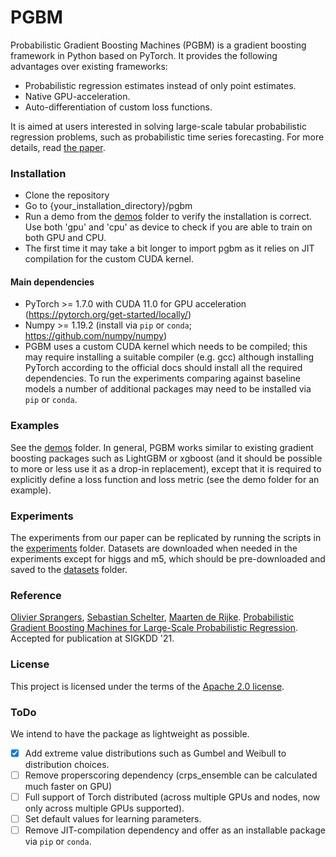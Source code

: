 # PGBM #

Probabilistic Gradient Boosting Machines (PGBM) is a gradient boosting framework in Python based on PyTorch. It provides the following advantages over existing frameworks:
* Probabilistic regression estimates instead of only point estimates.
* Native GPU-acceleration.
* Auto-differentiation of custom loss functions.

It is aimed at users interested in solving large-scale tabular probabilistic regression problems, such as probabilistic time series forecasting. For more details, read [the paper](arxiv-link).

### Installation ###
* Clone the repository
* Go to {your_installation_directory}/pgbm
* Run a demo from the [demos](https://github.com/elephaint/pgbm/tree/main/demos) folder to verify the installation is correct. Use both 'gpu' and 'cpu' as device to check if you are able to train on both GPU and CPU.
* The first time it may take a bit longer to import pgbm as it relies on JIT compilation for the custom CUDA kernel. 

#### Main dependencies ####

* PyTorch >= 1.7.0 with CUDA 11.0 for GPU acceleration (https://pytorch.org/get-started/locally/)
* Numpy >= 1.19.2 (install via `pip` or `conda`; https://github.com/numpy/numpy)
* PGBM uses a custom CUDA kernel which needs to be compiled; this may require installing a suitable compiler (e.g. gcc) although installing PyTorch according to the official docs should install all the required dependencies.
To run the experiments comparing against baseline models a number of additional packages may need to be installed via `pip` or  `conda`.

### Examples ###
See the [demos](https://github.com/elephaint/pgbm/tree/main/demos) folder. In general, PGBM works similar to existing gradient boosting packages such as LightGBM or xgboost (and it should be possible to more or less use it as a drop-in replacement), except that it is required to explicitly define a loss function and loss metric (see the demo folder for an example).

### Experiments ###
The experiments from our paper can be replicated by running the scripts in the [experiments](https://github.com/elephaint/pgbm/tree/main/experiments) folder. Datasets are downloaded when needed in the experiments except for higgs and m5, which should be pre-downloaded and saved to the [datasets](https://github.com/elephaint/pgbm/tree/main/datasets) folder.

### Reference ###
[Olivier Sprangers](mailto:o.r.sprangers@uva.nl), [Sebastian Schelter](mailto:s.schelter@uva.nl), [Maarten de Rijke](mailto:m.derijke@uva.nl). [Probabilistic Gradient Boosting Machines for Large-Scale Probabilistic Regression](https://linktopaper). Accepted for publication at SIGKDD '21.

### License ###
This project is licensed under the terms of the [Apache 2.0 license](https://github.com/elephaint/pgbm/blob/main/LICENSE).

### ToDo ###
We intend to have the package as lightweight as possible.

- [x] Add extreme value distributions such as Gumbel and Weibull to distribution choices.
- [ ] Remove properscoring dependency (crps_ensemble can be calculated much faster on GPU)
- [ ] Full support of Torch distributed (across multiple GPUs and nodes, now only across multiple GPUs supported).
- [ ] Set default values for learning parameters.
- [ ] Remove JIT-compilation dependency and offer as an installable package via `pip` or `conda`.